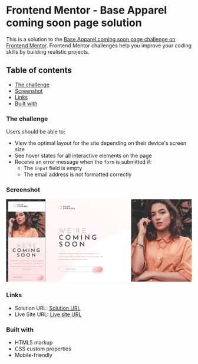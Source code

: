 # Frontend Mentor - Base Apparel coming soon page solution

This is a solution to the [Base Apparel coming soon page challenge on Frontend Mentor](https://www.frontendmentor.io/challenges/base-apparel-coming-soon-page-5d46b47f8db8a7063f9331a0). Frontend Mentor challenges help you improve your coding skills by building realistic projects.

## Table of contents

- [The challenge](#the-challenge)
- [Screenshot](#screenshot)
- [Links](#links)
- [Built with](#built-with)

### The challenge

Users should be able to:

- View the optimal layout for the site depending on their device's screen size
- See hover states for all interactive elements on the page
- Receive an error message when the `form` is submitted if:
  - The `input` field is empty
  - The email address is not formatted correctly

### Screenshot

![Screenshot](./images/base_scrn.jpg)

### Links

- Solution URL: [Solution URL](https://www.frontendmentor.io/solutions/html-css-no-js-eMVJ1EeDE)
- Live Site URL: [Live site URL](https://alexjhc.github.io/Frontendmentor/base-apparel-coming-soon-master/index.html)

### Built with

- HTML5 markup
- CSS custom properties
- Mobile-friendly
